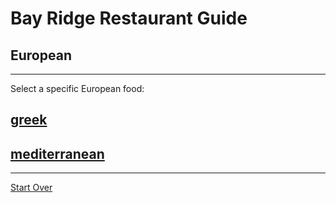 # Bay Ridge Restaurant Guide
## European
---
Select a specific European food:
## [greek](../eurpean/greek.md)

## [mediterranean](../european/mediterranean.md)
---
[Start Over](../home.md)